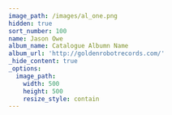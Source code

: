 ```yaml
---
image_path: /images/al_one.png
hidden: true
sort_number: 100
name: Jason Owe
album_name: Catalogue Albumn Name
album_url: 'http://goldenrobotrecords.com/'
_hide_content: true
_options:
  image_path:
    width: 500
    height: 500
    resize_style: contain
---
```

